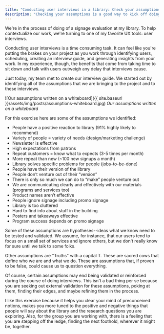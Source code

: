 ```yaml
---
title: "Conducting user interviews in a library: Check your assumptions"
description: "Checking your assumptions is a good way to kick off doing user interviews in your library and here's why."
---
```


We're in the process of doing of a signage evaluation at my library. To help contextualize our work, we're turning to one of my favorite UX tools: user interviews.

<!--more-->

Conducting user interviews is a time consuming task. It can feel like you're putting the brakes on your project as you work through identifying users, scheduling, creating an interview guide, and generating insights from your work. In my experience, though, the benefits that come from taking time to sit down and talk with users outweigh any delay that interviews cause.

Just today, my team met to create our interview guide. We started out by identifying all of the assumptions that we are bringing to the project and to these interviews.

![Our assumptions written on a whiteboard]({{ site.baseurl }}/assets/img/posts/assumptions-whiteboard.jpg)
*Our assumptions written on a whiteboard*

For this exercise here are some of the assumptions we identified:

- People have a positive reaction to library (91% highly likely to recommend)
- Variety of people = variety of needs (design/marketing challenge)
- Newsletter is effective
- High expectations from patrons
- Repeat customers = know what to expects (3-5 times per month)
- More repeat than new (~100 new signups a month)
- Library solves specific problems for people (jobs-to-be-done)
- People have their version of the library
- People don’t venture out of their “version”
- There is only so much we can do to “make” people venture out
- We are communicating clearly and effectively  with our materials (programs and services too)
- Product names aren’t effective
- People ignore signage including promo signage
- Library is too cluttered
- Hard to find info about stuff in the building
- Posters and takeaways effective
- Program success depends on promo signage

Some of these assumptions are hypotheses--ideas what we know need to be tested and validated. We assume, for instance, that our users tend to focus on a small set of services and ignore others, but we don't really know for sure until we talk to some folks.

Other assumptions are "Truths" with a capital T. These are sacred cows that define who we are and what we do. These are assumptions that, if proven to be false, could cause us to question everything.

Of course, certain assumptions may end being validated or reinforced during the course of doing interviews. This isn't a bad thing per se because you are seeking out external validation for these assumptions, poking at them, finding their edges, and maybe refining them in the process.

I like this exercise because it helps you clear your mind of preconceived notions, makes you more tuned to the positive and negative things that people will say about the library and the research questions you are exploring. Also, for the group you are working with, there is a feeling that you are stepping off the ledge, finding the next foothold, wherever it might be, together.
